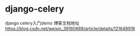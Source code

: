 # django-celery
django celery入门demo
博客文档地址    https://blog.csdn.net/weixin_39160689/article/details/121649918
